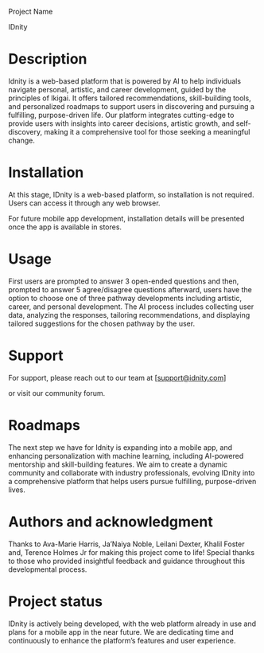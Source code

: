  
Project Name 

IDnity

 

# Description  

Idnity is a web-based platform that is powered by AI to help individuals navigate personal, artistic, and career development, guided by the principles of Ikigai. It offers tailored recommendations, skill-building tools, and personalized roadmaps to support users in discovering and pursuing a fulfilling, purpose-driven life. Our platform integrates cutting-edge to provide users with insights into career decisions, artistic growth, and self-discovery, making it a comprehensive tool for those seeking a meaningful change. 
 

# Installation 

At this stage, IDnity is a web-based platform, so installation is not required. Users can access it through any web browser. 

 

For future mobile app development, installation details will be presented once the app is available in stores. 

 

# Usage 

First users are prompted to answer 3 open-ended questions and then, prompted to answer 5 agree/disagree questions afterward, users have the option to choose one of three pathway developments including artistic, career, and personal development. The AI process includes collecting user data, analyzing the responses, tailoring recommendations, and displaying tailored suggestions for the chosen pathway by the user.  

 

# Support 

For support, please reach out to our team at [support@idnity.com]  

or visit our community forum. 

 

# Roadmaps 

The next step we have for Idnity is expanding into a mobile app, and enhancing personalization with machine learning, including AI-powered mentorship and skill-building features. We aim to create a dynamic community and collaborate with industry professionals, evolving IDnity into a comprehensive platform that helps users pursue fulfilling, purpose-driven lives.  

 

# Authors and acknowledgment 

Thanks to Ava-Marie Harris, Ja’Naiya Noble, Leilani Dexter, Khalil Foster and, Terence Holmes Jr for making this project come to life! Special thanks to those who provided insightful feedback and guidance throughout this developmental process.  

 

# Project status 

IDnity is actively being developed, with the web platform already in use and plans for a mobile app in the near future. We are dedicating time and continuously to enhance the platform’s features and user experience.  

 